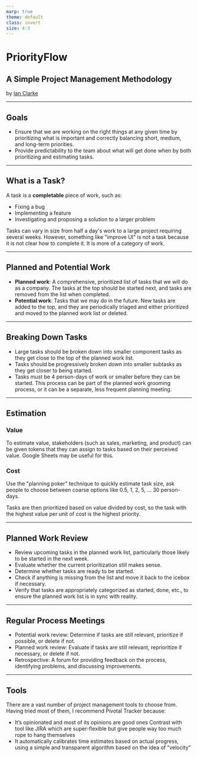```yaml
---
marp: true
theme: default
class: invert
size: 4:3
---
```


# PriorityFlow

## A Simple Project Management Methodology

by [Ian Clarke](https://blog.locut.us/about)

---

## Goals

- Ensure that we are working on the right things at any given time by prioritizing what is important and correctly balancing short, medium, and long-term priorities.
- Provide predictability to the team about what will get done when by both prioritizing and estimating tasks.

---

## What is a Task?

A task is a **completable** piece of work, such as:

- Fixing a bug
- Implementing a feature
- Investigating and proposing a solution to a larger problem

Tasks can vary in size from half a day's work to a large project requiring several weeks. However, something like "improve UI" is not a task because it is not clear how to complete it. It is more of a category of work.

---

## Planned and Potential Work

- **Planned work**: A comprehensive, prioritized list of tasks that we will do as a company. The tasks at the top should be started next, and tasks are removed from the list when completed.
- **Potential work**: Tasks that we may do in the future. New tasks are added to the top, and they are periodically triaged and either prioritized and moved to the planned work list or deleted.

---

## Breaking Down Tasks

- Large tasks should be broken down into smaller component tasks as they get close to the top of the planned work list.
- Tasks should be progressively broken down into smaller subtasks as they get closer to being started.
- Tasks must be 4 person-days of work or smaller before they can be started. This process can be part of the planned work grooming process, or it can be a separate, less frequent planning meeting.

---

## Estimation

### Value

To estimate value, stakeholders (such as sales, marketing, and product) can be given tokens that they can assign to tasks based on their perceived value. Google Sheets may be useful for this.

### Cost

Use the "planning poker" technique to quickly estimate task size, ask people to choose between coarse options like 0.5, 1, 2, 5, ... 30 person-days.

Tasks are then prioritized based on value divided by cost, so the task with the highest value per unit of cost is the highest priority.

---

## Planned Work Review

- Review upcoming tasks in the planned work list, particularly those likely to be started in the next week.
- Evaluate whether the current prioritization still makes sense.
- Determine whether tasks are ready to be started.
- Check if anything is missing from the list and move it back to the icebox if necessary.
- Verify that tasks are appropriately categorized as started, done, etc., to ensure the planned work list is in sync with reality.

---

## Regular Process Meetings

- Potential work review: Determine if tasks are still relevant, prioritize if possible, or delete if not.
- Planned work review: Evaluate if tasks are still relevant, reprioritize if necessary, or delete if not.
- Retrospective: A forum for providing feedback on the process, identifying problems, and discussing improvements.

---

## Tools

There are a vast number of project management tools to choose from. Having tried most of them, I recommend Pivotal Tracker because:

- It’s opinionated and most of its opinions are good ones
  Contrast with tool like JIRA which are super-flexible but give people way too much rope to hang themselves
- It automatically calibrates time estimates based on actual progress, using a 
  simple and transparent algorithm based on the idea of “velocity”
